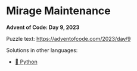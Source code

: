 # Mirage Maintenance

**Advent of Code: Day 9, 2023**

Puzzle text: https://adventofcode.com/2023/day/9

Solutions in other languages:

- [🐍 Python](../../../../python/2023/09_mirage_maintenance)
